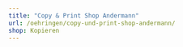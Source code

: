 ```yaml
---
title: "Copy & Print Shop Andermann"
url: /oehringen/copy-und-print-shop-andermann/
shop: Kopieren
---
```

